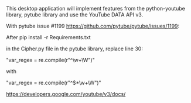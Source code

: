 This desktop application will implement features from the python-youtube library, pytube library and use the YouTube DATA API v3.

With pytube issue #1199 https://github.com/pytube/pytube/issues/1199:

After pip install -r Requirements.txt 

in the Cipher.py file in the pytube library, replace line 30: 

"var_regex = re.compile(r"^\w+\W")" 

with 

"var_regex = re.compile(r"^\$*\w+\W")"

https://developers.google.com/youtube/v3/docs/